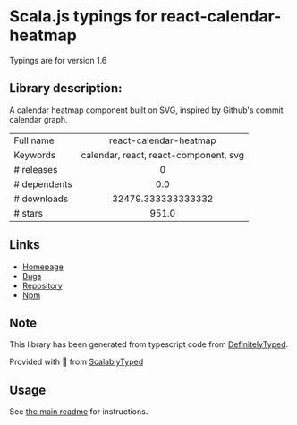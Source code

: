 
# Scala.js typings for react-calendar-heatmap

Typings are for version 1.6

## Library description:
A calendar heatmap component built on SVG, inspired by Github's commit calendar graph.

|                    |                 |
| ------------------ | :-------------: |
| Full name          | react-calendar-heatmap |
| Keywords           | calendar, react, react-component, svg |
| # releases         | 0 |
| # dependents       | 0.0 |
| # downloads        | 32479.333333333332 |
| # stars            | 951.0 |

## Links
- [Homepage](https://github.com/kevinsqi/react-calendar-heatmap#readme)
- [Bugs](https://github.com/kevinsqi/react-calendar-heatmap/issues)
- [Repository](https://github.com/kevinsqi/react-calendar-heatmap)
- [Npm](https://www.npmjs.com/package/react-calendar-heatmap)
    


## Note
This library has been generated from typescript code from [DefinitelyTyped](https://definitelytyped.org).

Provided with :purple_heart: from [ScalablyTyped](https://github.com/oyvindberg/ScalablyTyped)

## Usage
See [the main readme](../../readme.md) for instructions.


